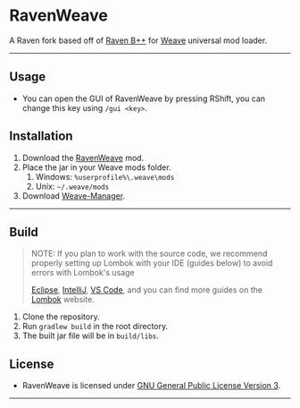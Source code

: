 # RavenWeave
A Raven fork based off of [Raven B++](https://github.com/K-ov/Raven-bPLUS) for [Weave](https://github.com/Weave-MC) universal mod loader.

---

## Usage
- You can open the GUI of RavenWeave by pressing RShift, you can change this key using `/gui <key>`.

## Installation
1. Download the [RavenWeave](https://github.com/PianoPenguin471/RavenWeave/releases) mod.
2. Place the jar in your Weave mods folder.
   1. Windows: `%userprofile%\.weave\mods`
   2. Unix: `~/.weave/mods`
3. Download [Weave-Manager](https://github.com/exejar/Weave-Manager/releases).

---

## Build
> NOTE: If you plan to work with the source code, we recommend properly setting up Lombok with your IDE (guides below) to avoid errors with Lombok's usage
> 
> [Eclipse](https://projectlombok.org/setup/eclipse), [IntelliJ](https://projectlombok.org/setup/intellij), [VS Code](https://projectlombok.org/setup/vscode), and you can find more guides on the [Lombok](https://projectlombok.org) website.
1. Clone the repository.
2. Run `gradlew build` in the root directory.
3. The built jar file will be in `build/libs`.

## License
- RavenWeave is licensed under [GNU General Public License Version 3](https://github.com/PianoPenguin471/RavenWeave/blob/main/LICENSE).

---

